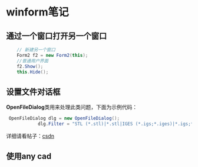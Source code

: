 # winform笔记

## 通过一个窗口打开另一个窗口

```c#
    // 新建另一个窗口    
    Form2 f2 = new Form2(this);
    //普通用户界面            
    f2.Show();
    this.Hide();
```

## 设置文件对话框

**OpenFileDialog**类用来处理此类问题，下面为示例代码：

```c#
 OpenFileDialog dlg = new OpenFileDialog();
            dlg.Filter = "STL (*.stl)|*.stl|IGES (*.igs;*.iges)|*.igs;*.iges|STEP (*.stp;*.step)|*.stp;*.step|BREP (*.brep)|*.brep|All Files(*.*)|*.*";
```

详细请看帖子：[csdn](https://blog.csdn.net/zwj_jyzl/article/details/80725056)

## 使用any cad
